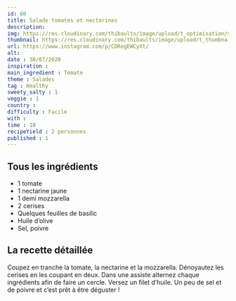 ```yaml
---
id: 60
title: Salade tomates et nectarines
description: 
img: https://res.cloudinary.com/thibaults/image/upload/t_optimisation/v1600456255/Recipes/20200730_tomates_nectarines.jpg
thumbnail: https://res.cloudinary.com/thibaults/image/upload/t_thumbnail_josie/v1600456255/Recipes/20200730_tomates_nectarines.jpg
url: https://www.instagram.com/p/CDRegEWCyXt/
alt: 
date : 30/07/2020
inspiration :
main_ingredient : Tomate
theme : Salades
tag : Healthy
sweety_salty : 1
veggie : 1
country :
difficulty : Facile
with : 
time : 10
recipeYield : 2 personnes
published : 1
---
```


## Tous les ingrédients
 - 1 tomate
 - 1 nectarine jaune
 - 1 demi mozzarella
 - 2 cerises
 - Quelques feuilles de basilic
 - Huile d’olive
 - Sel, poivre


## La recette détaillée
Coupez en tranche la tomate, la nectarine et la mozzarella. Dénoyautez les cerises en les coupant en deux. Dans une assiste alternez chaque ingrédients afin de faire un cercle. Versez un filet d’huile. Un peu de sel et de poivre et c’est prêt à être déguster !